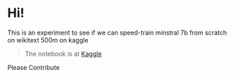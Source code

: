 # Hi!

This is an experiment to see if we can speed-train minstral 7b from scratch on wikitext 500m on kaggle

> The notebook is at [Kaggle](https://www.kaggle.com/code/gurvaahsingh/speedtraining-minstral-7b-on-wikitext-500m/)

Please Contribute
